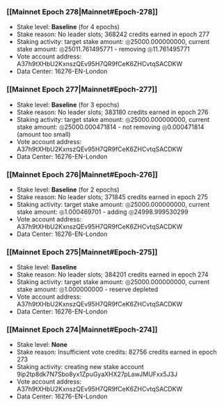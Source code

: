 ### [[Mainnet Epoch 278|Mainnet#Epoch-278]]
* Stake level: **Baseline** (for 4 epochs)
* Stake reason: No leader slots; 368242 credits earned in epoch 277
* Staking activity: target stake amount: ◎25000.000000000, current stake amount: ◎25011.761495771 - removing ◎11.761495771
* Vote account address: A37h9tXHbU2KxnszQEv95H7QR9fCeK6ZHCvtqSACDKW
* Data Center: 16276-EN-London
### [[Mainnet Epoch 277|Mainnet#Epoch-277]]
* Stake level: **Baseline** (for 3 epochs)
* Stake reason: No leader slots; 383180 credits earned in epoch 276
* Staking activity: target stake amount: ◎25000.000000000, current stake amount: ◎25000.000471814 - not removing ◎0.000471814 (amount too small)
* Vote account address: A37h9tXHbU2KxnszQEv95H7QR9fCeK6ZHCvtqSACDKW
* Data Center: 16276-EN-London
### [[Mainnet Epoch 276|Mainnet#Epoch-276]]
* Stake level: **Baseline** (for 2 epochs)
* Stake reason: No leader slots; 371845 credits earned in epoch 275
* Staking activity: target stake amount: ◎25000.000000000, current stake amount: ◎1.000469701 - adding ◎24998.999530299
* Vote account address: A37h9tXHbU2KxnszQEv95H7QR9fCeK6ZHCvtqSACDKW
* Data Center: 16276-EN-London
### [[Mainnet Epoch 275|Mainnet#Epoch-275]]
* Stake level: **Baseline**
* Stake reason: No leader slots; 384201 credits earned in epoch 274
* Staking activity: target stake amount: ◎25000.000000000, current stake amount: ◎1.000000000 - reserve depleted
* Vote account address: A37h9tXHbU2KxnszQEv95H7QR9fCeK6ZHCvtqSACDKW
* Data Center: 16276-EN-London
### [[Mainnet Epoch 274|Mainnet#Epoch-274]]
* Stake level: **None**
* Stake reason: Insufficient vote credits: 82756 credits earned in epoch 273
* Staking activity: creating new stake account 9ip2tp8dk7N7Sbo8yx1ZpuGyaXHX27pLawJMUFxx5J3J
* Vote account address: A37h9tXHbU2KxnszQEv95H7QR9fCeK6ZHCvtqSACDKW
* Data Center: 16276-EN-London
